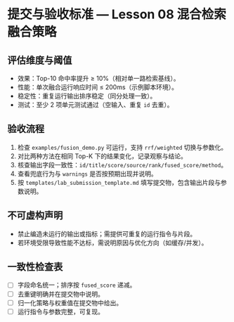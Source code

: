 # 提交与验收标准 — Lesson 08 混合检索融合策略

## 评估维度与阈值
- 效果：Top-10 命中率提升 ≥ 10%（相对单一路检索基线）。
- 性能：单次融合运行响应时间 ≤ 200ms（示例脚本环境）。
- 稳定性：重复运行输出排序稳定（同分处理一致）。
- 测试：至少 2 项单元测试通过（空输入、重复 `id` 去重）。

## 验收流程
1. 检查 `examples/fusion_demo.py` 可运行，支持 `rrf/weighted` 切换与参数化。
2. 对比两种方法在相同 Top-K 下的结果变化，记录观察与结论。
3. 核查输出字段一致性：`id/title/score/source/rank/fused_score/method`。
4. 查看兜底行为与 `warnings` 是否按预期出现并说明。
5. 按 `templates/lab_submission_template.md` 填写提交物，包含输出片段与参数说明。

## 不可虚构声明
- 禁止编造未运行的输出或指标；需提供可重复的运行指令与片段。
- 若环境受限导致性能不达标，需说明原因与优化方向（如缓存/并发）。

## 一致性检查表
- [ ] 字段命名统一；排序按 `fused_score` 递减。
- [ ] 去重键明确并在提交物中说明。
- [ ] 归一化策略与权重值在提交物中给出。
- [ ] 运行指令与参数完整，可复现。